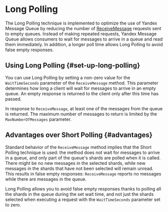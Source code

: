 # Long Polling

The Long Polling technique is implemented to optimize the use of Yandex Message Queue by reducing the number of [ReceiveMessage](../api-ref/message/ReceiveMessage.md) requests sent to empty queues. Instead of making repeated requests, Yandex Message Queue allows consumers to wait for messages to arrive in a queue and read them immediately. In addition, a longer poll time allows Long Polling to avoid false empty responses.

## Using Long Polling {#set-up-long-polling}

You can use Long Polling by setting a non-zero value for the `WaitTimeSeconds` parameter of the `ReceiveMessage` method. This parameter determines how long a client will wait for messages to arrive in an empty queue. An empty response is returned to the client only after this time has passed.

In response to `ReceiveMessage`, at least one of the messages from the queue is returned. The maximum number of messages to return is limited by the `MaxNumberOfMessages` parameter.

## Advantages over Short Polling {#advantages}

Standard behavior of the `ReceiveMessage` method implies that the Short Polling technique is used: the method does not wait for messages to arrive in a queue, and only part of the queue's shards are polled when it is called. There might be no new messages in the selected shards, while new messages in the shards that have not been selected will remain unread. This results in false empty responses: `ReceiveMessage` reports no messages while there are messages in the queue.

Long Polling allows you to avoid false empty responses thanks to polling all the shards in the queue during the set wait time, and not just the shards selected when executing a request with the `WaitTimeSeconds` parameter set to zero.

